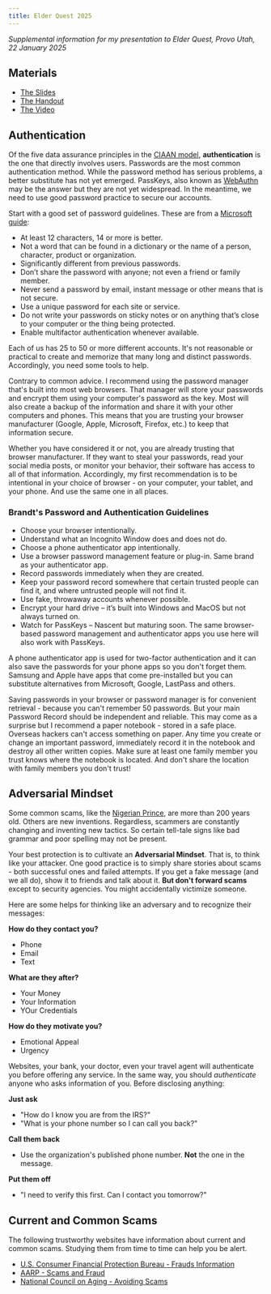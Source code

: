 ```yaml
---
title: Elder Quest 2025
---
```

*Supplemental information for my presentation to Elder Quest, Provo Utah, 22 January 2025*

## Materials

* [The Slides](https://1drv.ms/p/s!AsDairlA1Y6-l7EJiVOQPIs0_bFKEA?e=Kltxw2)
* [The Handout](ElderQuest2025/CybersecurityHandout.pdf)
* [The Video](https://1drv.ms/v/s!AsDairlA1Y6-l7Fbg7pxp0lo1wZyqA?e=nZrK2E)

## Authentication

Of the five data assurance principles in the [CIAAN model](https://securopia.wordpress.com/2011/08/25/security-models-cia-and-ciaan/), **authentication** is the one that directly involves users. Passwords are the most common authentication method. While the password method has serious problems, a better substitute has not yet emerged. PassKeys, also known as [WebAuthn](https://en.wikipedia.org/wiki/WebAuthn) may be the answer but they are not yet widespread. In the meantime, we need to use good password practice to secure our accounts.

Start with a good set of password guidelines. These are from a [Microsoft guide](https://support.microsoft.com/en-us/windows/create-and-use-strong-passwords-c5cebb49-8c53-4f5e-2bc4-fe357ca048eb):

* At least 12 characters, 14 or more is better.
* Not a word that can be found in a dictionary or the name of a person, character, product or organization.
* Significantly different from previous passwords.
* Don’t share the password with anyone; not even a friend or family member.
* Never send a password by email, instant message or other means that is not secure.
* Use a unique password for each site or service.
* Do not write your passwords on sticky notes or on anything that’s close to your computer or the thing being protected.
* Enable multifactor authentication whenever available.

Each of us has 25 to 50 or more different accounts. It's not reasonable or practical to create and memorize that many long and distinct passwords. Accordingly, you need some tools to help.

Contrary to common advice. I recommend using the password manager that's built into most web browsers. That manager will store your passwords and encrypt them using your computer's password as the key. Most will also create a backup of the information and share it with your other computers and phones. This means that you are trusting your browser manufacturer (Google, Apple, Microsoft, Firefox, etc.) to keep that information secure.

Whether you have considered it or not, you are already trusting that browser manufacturer. If they want to steal your passwords, read your social media posts, or monitor your behavior, their software has access to all of that information. Accordingly, my first recommendation is to be intentional in your choice of browser - on your computer, your tablet, and your phone. And use the same one in all places.

### Brandt's Password and Authentication Guidelines

* Choose your browser intentionally.
* Understand what an Incognito Window does and does not do.
* Choose a phone authenticator app intentionally.
* Use a browser password management feature or plug-in. Same brand as your authenticator app.
* Record passwords immediately when they are created.
* Keep your password record somewhere that certain trusted people can find it, and where untrusted people will not find it.
* Use fake, throwaway accounts whenever possible.
* Encrypt your hard drive – it’s built into Windows and MacOS but not always turned on.
* Watch for PassKeys – Nascent but maturing soon. The same browser-based password management and authenticator apps you use here will also work with PassKeys.

A phone authenticator app is used for two-factor authentication and it can also save the passwords for your phone apps so you don't forget them. Samsung and Apple have apps that come pre-installed but you can substitute alternatives from Microsoft, Google, LastPass and others.

Saving passwords in your browser or password manager is for convenient retrieval - because you can't remember 50 passwords. But your main Password Record should be independent and reliable. This may come as a surprise but I recommend a paper notebook - stored in a safe place. Overseas hackers can't access something on paper. Any time you create or change an important password, immediately record it in the notebook and destroy all other written copies. Make sure at least one family member you trust knows where the notebook is located. And don't share the location with family members you don't trust!

## Adversarial Mindset

Some common scams, like the [Nigerian Prince](https://en.wikipedia.org/wiki/Advance-fee_scam), are more than 200 years old. Others are new inventions. Regardless, scammers are constantly changing and inventing new tactics. So certain tell-tale signs like bad grammar and poor spelling may not be present.

Your best protection is to cultivate an **Adversarial Mindset**. That is, to think like your attacker. One good practice is to simply share stories about scams - both successful ones and failed attempts. If you get a fake message (and we all do), show it to friends and talk about it. **But don't forward scams** except to security agencies. You might accidentally victimize someone.

Here are some helps for thinking like an adversary and to recognize their messages:

**How do they contact you?**
* Phone
* Email
* Text

**What are they after?**
* Your Money
* Your Information
* YOur Credentials

**How do they motivate you?**
* Emotional Appeal
* Urgency

Websites, your bank, your doctor, even your travel agent will authenticate you before offering any service. In the same way, you should *authenticate* anyone who asks information of you. Before disclosing anything:

**Just ask**
* "How do I know you are from the IRS?"
* "What is your phone number so I can call you back?"

**Call them back**
* Use the organization's published phone number. **Not** the one in the message.

**Put them off**
* "I need to verify this first. Can I contact you tomorrow?"

## Current and Common Scams

The following trustworthy websites have information about current and common scams. Studying them from time to time can help you be alert.
* [U.S. Consumer Financial Protection Bureau - Frauds Information](https://www.consumerfinance.gov/consumer-tools/fraud/)
* [AARP - Scams and Fraud](https://www.aarp.org/money/scams-fraud)
* [National Council on Aging - Avoiding Scams](https://www.ncoa.org/older-adults/money/management/avoiding-scams/)
